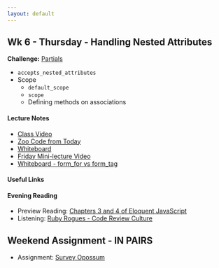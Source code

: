 ```yaml
---
layout: default
---
```


## Wk 6 - Thursday - Handling Nested Attributes

**Challenge:** [Partials](https://github.com/masonfmatthews/rails_assignments/blob/master/challenges/rails_partials.md)

<!-- **Problem of the Day:** [Mass Grade Assignment](https://github.com/masonfmatthews/rails_assignments/blob/master/exercises/mass_grade_assignment) -->

* `accepts_nested_attributes`
* Scope
  * `default_scope`
  * `scope`
  * Defining methods on associations

#### Lecture Notes

* [Class Video]()
* [Zoo Code from Today](https://github.com/tiyd-rails-2016-01/zoo_example)
* [Whiteboard](http://tiyd-rails.s3.amazonaws.com/pictures/uploaded_files/000/000/047/original/nested_attributes.jpg?1444331523)
* [Friday Mini-lecture Video]()
* [Whiteboard - form_for vs form_tag](http://tiyd-rails.s3.amazonaws.com/pictures/uploaded_files/000/000/048/original/form_tags.jpg?1444412714)

#### Useful Links


#### Evening Reading

* Preview Reading: [Chapters 3 and 4 of Eloquent JavaScript](http://eloquentjavascript.net/)
* Listening: [Ruby Rogues - Code Review Culture](https://devchat.tv/ruby-rogues/216-rr-code-review-culture-with-derek-prior)

## Weekend Assignment - IN PAIRS

* Assignment: [Survey Opossum](https://github.com/tiyd-rails-2016-01/survey_opossum)
<!-- * Feedback: [Survey Opossum Feedback](feedback) -->

<!--
Thursday afternoon to Friday morning:

  1. Create an ERD for the data structure needed to accomplish this.
  2. Create a new Rails app with all models and migrations needed for this project.
  3. Scaffold the Survey class.  That's where most of your work will be done.
  4. Make sure that your scaffolded test suite runs.
  5. Deploy to Heroku.  Make sure that you can migrate and load a page (any page) in your browser without errors.
-->
